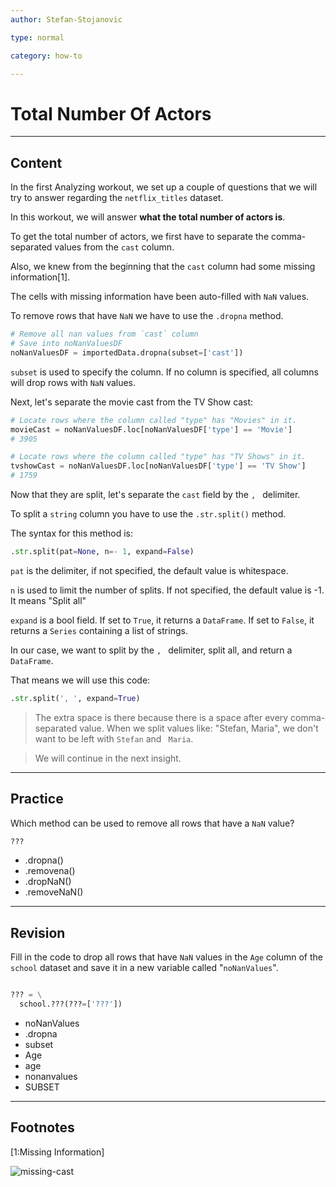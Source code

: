 ```yaml
---
author: Stefan-Stojanovic

type: normal

category: how-to

---
```


# Total Number Of Actors

---
## Content

In the first Analyzing workout, we set up a couple of questions that we will try to answer regarding the `netflix_titles` dataset.

In this workout, we will answer **what the total number of actors is**.

To get the total number of actors, we first have to separate the comma-separated values from the `cast` column.

Also, we knew from the beginning that the `cast` column had some missing information[1].

The cells with missing information have been auto-filled with `NaN` values.

To remove rows that have `NaN` we have to use the `.dropna` method.

```py
# Remove all nan values from `cast` column
# Save into noNanValuesDF
noNanValuesDF = importedData.dropna(subset=['cast'])
```
`subset` is used to specify the column. If no column is specified, all columns will drop rows with `NaN` values.

Next, let's separate the movie cast from the TV Show cast:
```py
# Locate rows where the column called "type" has "Movies" in it.
movieCast = noNanValuesDF.loc[noNanValuesDF['type'] == 'Movie']
# 3905

# Locate rows where the column called "type" has "TV Shows" in it.
tvshowCast = noNanValuesDF.loc[noNanValuesDF['type'] == 'TV Show']
# 1759
```

Now that they are split, let's separate the `cast` field by the `, ` delimiter. 

To split a `string` column you have to use the `.str.split()` method.

The syntax for this method is:
```py
.str.split(pat=None, n=- 1, expand=False)
```

`pat` is the delimiter, if not specified, the default value is whitespace.

`n` is used to limit the number of splits. If not specified, the default value is -1. It means "Split all"

`expand` is a bool field. If set to `True`, it returns a `DataFrame`. If set to `False`, it returns a `Series` containing a list of strings.

In our case, we want to split by the `, ` delimiter, split all, and return a `DataFrame`.

That means we will use this code:
```py
.str.split(', ', expand=True)
```

> The extra space is there because there is a space after every comma-separated value. When we split values like: "Stefan, Maria", we don't want to be left with `Stefan` and ` Maria`. 

> We will continue in the next insight.

---

## Practice

Which method can be used to remove all rows that have a `NaN` value?

```python
???
```

- .dropna()
- .removena()
- .dropNaN()
- .removeNaN()

---

## Revision

Fill in the code to drop all rows that have `NaN` values in the `Age` column of the `school` dataset and save it in a new variable called "`noNanValues`".

```python

??? = \
  school.???(???=['???'])
```

- noNanValues
- .dropna
- subset 
- Age
- age
- nonanvalues
- SUBSET

---
## Footnotes
[1:Missing Information]

![missing-cast](https://img.enkipro.com/b382ceeb3ea3513cf9f1874b7a7e7354.png)